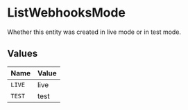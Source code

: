 # ListWebhooksMode

Whether this entity was created in live mode or in test mode.


## Values

| Name   | Value  |
| ------ | ------ |
| `LIVE` | live   |
| `TEST` | test   |